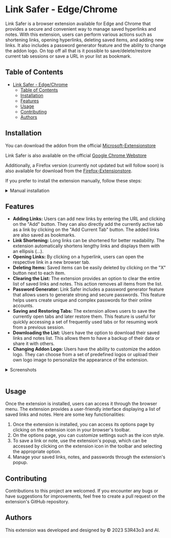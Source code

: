 # Link Safer - Edge/Chrome

Link Safer is a browser extension available for Edge and Chrome that provides a secure and convenient way to manage saved hyperlinks and notes. With this extension, users can perform various actions such as shortening links, opening hyperlinks, deleting saved items, and adding new links. It also includes a password generator feature and the ability to change the addon logo. On top off all that is it possible to save/delete/restore current tab sessions or save a URL in your list as bookmark.

## Table of Contents

- [Link Safer - Edge/Chrome](#link-safer---edgechrome)
  - [Table of Contents](#table-of-contents)
  - [Installation](#installation)
  - [Features](#features)
  - [Usage](#usage)
  - [Contributing](#contributing)
  - [Authors](#authors)


## Installation

You can download the addon from the official [Microsoft-Extensionstore](https://microsoftedge.microsoft.com/addons/detail/link-safer/anmopkdaijlnkbanjbfkofbbhcplceof)

Link Safer is also available on the official [Google Chrome Webstore](https://chrome.google.com/webstore/detail/link-safer/mpegkapgniohpbkjlddpbmdfcapafiaf)

Additionally, a Firefox version (currently not updated but will follow soon) is also available for download from the [Firefox-Extensionstore](https://addons.mozilla.org/de/firefox/addon/linksafer/?utm_source=addons.mozilla.org&utm_medium=referral&utm_content=search).

If you prefer to install the extension manually, follow these steps:

<details>
    <summary>Manual installation</summary>
    <br>

1. Download the extension package from the [Releases](https://github.com/S3R43o3/link-safer/releases) page.
2. Extract the package to a local directory.
3. Open your browser's extension management page:
   - For Microsoft Edge: Go to `edge://extensions`.
   - For Google Chrome: Go to `chrome://extensions`.
4. Enable the developer mode (toggle switch or checkbox).
5. Click on "Load unpacked" or "Load extension" button.
6. Select the extracted directory of the extension.

</details>

## Features

- **Adding Links:** Users can add new links by entering the URL and clicking on the "Add" button. They can also directly add the currently active tab as a link by clicking on the "Add Current Tab" button. The added links are also saved as bookmarks.
- **Link Shortening:** Long links can be shortened for better readability. The extension automatically shortens lengthy links and displays them with an ellipsis (...).
- **Opening Links:** By clicking on a hyperlink, users can open the respective link in a new browser tab.
- **Deleting Items:** Saved items can be easily deleted by clicking on the "X" button next to each item.
- **Clearing the List:** The extension provides an option to clear the entire list of saved links and notes. This action removes all items from the list.
- **Password Generator:** Link Safer includes a password generator feature that allows users to generate strong and secure passwords. This feature helps users create unique and complex passwords for their online accounts.
- **Saving and Restoring Tabs:** The extension allows users to save the currently open tabs and later restore them. This feature is useful for quickly accessing a set of frequently used tabs or for resuming work from a previous session.
- **Downloading the List:** Users have the option to download their saved links and notes list. This allows them to have a backup of their data or share it with others.
- **Changing Addon Logo:** Users have the ability to customize the addon logo. They can choose from a set of predefined logos or upload their own logo image to personalize the appearance of the extension.

<details>
    <summary>Screenshots</summary>
    <br>

- ![Addon Preview](assets/img/addon_preview.png)
- ![Option Preview](assets/img/options_preview.png)
- ![Password Generator Preview](assets/img/passgen_preview.png)

</details>
<br>

## Usage

Once the extension is installed, users can access it through the browser menu. The extension provides a user-friendly interface displaying a list of saved links and notes. Here are some key functionalities:

1. Once the extension is installed, you can access its options page by clicking on the extension icon in your browser's toolbar.
2. On the options page, you can customize settings such as the icon style.
3. To save a link or note, use the extension's popup, which can be accessed by clicking on the extension icon in the toolbar and selecting the appropriate option.
4. Manage your saved links, notes, and passwords through the extension's popup.


## Contributing

Contributions to this project are welcomed. If you encounter any bugs or have suggestions for improvements, feel free to create a pull request on the extension's GitHub repository.

## Authors

This extension was developed and designed by &copy; 2023 S3R43o3 and AI.
